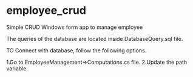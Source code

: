 # employee_crud

Simple CRUD Windows form app to manage employee

The queries of the database are located inside DatabaseQuery.sql file.

TO Connect with database, follow the following options.

1.Go to EmployeeManagement=>Computations.cs file.
2.Update the path variable.

